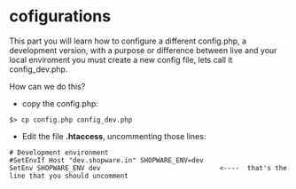 # cofigurations

This part you will learn how to configure a different config.php, a development version, with a purpose or difference between live and your local enviroment you must create a new config file, lets call it config_dev.php.

How can we do this?
* copy the config.php: 
```
$> cp config.php config_dev.php
```
* Edit the file **.htaccess**, uncommenting those lines:
```
# Development environment
#SetEnvIf Host "dev.shopware.in" SHOPWARE_ENV=dev
SetEnv SHOPWARE_ENV dev                              <----  that's the line that you should uncomment
```


